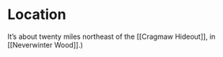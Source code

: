 # Location
It’s about twenty miles northeast of the [[Cragmaw Hideout]], in [[Neverwinter Wood]].)
 
 